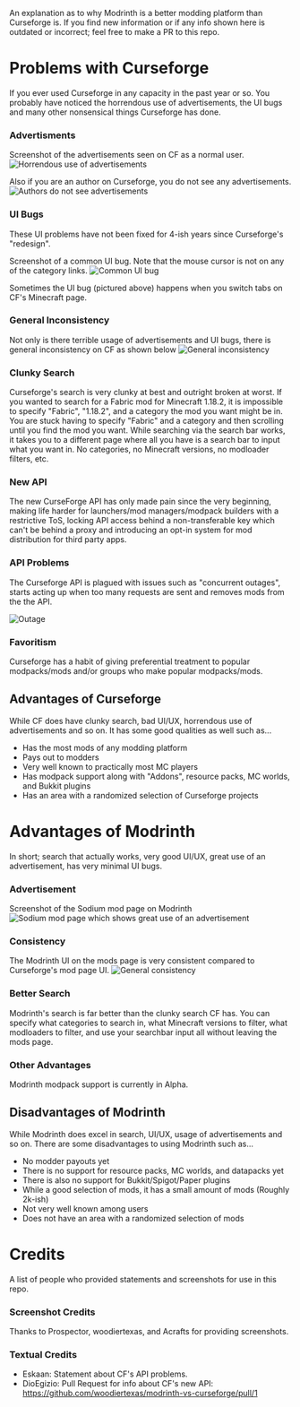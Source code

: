 An explanation as to why Modrinth is a better modding platform than Curseforge is. If you find new information or if any info shown here is outdated or incorrect; feel free to make a PR to this repo.

# Problems with Curseforge
If you ever used Curseforge in any capacity in the past year or so. You probably have noticed the horrendous use of advertisements, the UI bugs and many other nonsensical things Curseforge has done. 

### Advertisments
Screenshot of the advertisements seen on CF as a normal user.
![Horrendous use of advertisements](https://user-images.githubusercontent.com/17211100/163896839-b325df01-a335-491f-a9eb-e81b98d9fb5a.png)

Also if you are an author on Curseforge, you do not see any advertisements.
![Authors do not see advertisements](https://user-images.githubusercontent.com/17211100/163896862-799fcc50-08b2-488c-9e10-9491a933a947.png)


### UI Bugs
These UI problems have not been fixed for 4-ish years since Curseforge's "redesign".

Screenshot of a common UI bug. Note that the mouse cursor is not on any of the category links.
![Common UI bug](https://user-images.githubusercontent.com/17211100/163896872-ea1e08f0-d216-47df-8e57-4161295071c8.png)


Sometimes the UI bug (pictured above) happens when you switch tabs on CF's Minecraft page.

### General Inconsistency
Not only is there terrible usage of advertisements and UI bugs, there is general inconsistency on CF as shown below
![General inconsistency](https://user-images.githubusercontent.com/17211100/163896889-39763e70-ba75-4efd-b7e6-cd5855b63926.png)


### Clunky Search
Curseforge's search is very clunky at best and outright broken at worst. If you wanted to search for a Fabric mod for Minecraft 1.18.2, it is impossible to specify "Fabric", "1.18.2", and a category the mod you want might be in. You are stuck having to specify "Fabric" and a category and then scrolling until you find the mod you want. While searching via the search bar works, it takes you to a different page where all you have is a search bar to input what you want in. No categories, no Minecraft versions, no modloader filters, etc.

### New API
The new CurseForge API has only made pain since the very beginning, making life harder for launchers/mod managers/modpack builders with a restrictive ToS, locking API access behind a non-transferable key which can't be behind a proxy and introducing an opt-in system for mod distribution for third party apps.

### API Problems
The Curseforge API is plagued with issues such as "concurrent outages", starts acting up when too many requests are sent and removes mods from the the API.

![Outage](https://user-images.githubusercontent.com/17211100/163896672-36d28e3d-e01d-4c7d-ae04-58907bb24a35.jpg)

### Favoritism
Curseforge has a habit of giving preferential treatment to popular modpacks/mods and/or groups who make popular modpacks/mods.

## Advantages of Curseforge
While CF does have clunky search, bad UI/UX, horrendous use of advertisements and so on. It has some good qualities as well such as...
 - Has the most mods of any modding platform
 - Pays out to modders
 - Very well known to practically most MC players
 - Has modpack support along with "Addons", resource packs, MC worlds, and Bukkit plugins
 - Has an area with a randomized selection of Curseforge projects


# Advantages of Modrinth
In short; search that actually works, very good UI/UX, great use of an advertisement, has very minimal UI bugs.

### Advertisement
Screenshot of the Sodium mod page on Modrinth
![Sodium mod page which shows great use of an advertisement](https://user-images.githubusercontent.com/17211100/163896907-e7cdda0e-11a6-4301-9531-234095b75d8b.png)


### Consistency
The Modrinth UI on the mods page is very consistent compared to Curseforge's mod page UI.
![General consistency](https://user-images.githubusercontent.com/17211100/163896926-e152f12d-3f76-4c14-bd40-2aa390d476c7.png)


### Better Search
Modrinth's search is far better than the clunky search CF has. You can specify what categories to search in, what Minecraft versions to filter, what modloaders to filter, and use your searchbar input all without leaving the mods page.

### Other Advantages
Modrinth modpack support is currently in Alpha.

## Disadvantages of Modrinth
While Modrinth does excel in search, UI/UX, usage of advertisements and so on. There are some disadvantages to using Modrinth such as...
 - No modder payouts yet
 - There is no support for resource packs, MC worlds, and datapacks yet
 - There is also no support for Bukkit/Spigot/Paper plugins
 - While a good selection of mods, it has a small amount of mods (Roughly 2k-ish)
 - Not very well known among users
 - Does not have an area with a randomized selection of mods

# Credits
A list of people who provided statements and screenshots for use in this repo.

### Screenshot Credits
Thanks to Prospector, woodiertexas, and Acrafts for providing screenshots.

### Textual Credits
- Eskaan: Statement about CF's API problems.
- DioEgizio: Pull Request for info about CF's new API: https://github.com/woodiertexas/modrinth-vs-curseforge/pull/1 
